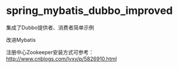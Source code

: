 # spring_mybatis_dubbo_improved

集成了Dubbo提供者、消费者简单示例 

改进Mybatis

注册中心Zookeeper安装方式可参考：http://www.cnblogs.com/lyxy/p/5826910.html
